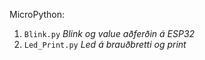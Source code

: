 MicroPython: 

1. `Blink.py`        _Blink og value aðferðin á ESP32_
2. `Led_Print.py`    _Led á brauðbretti og print_
